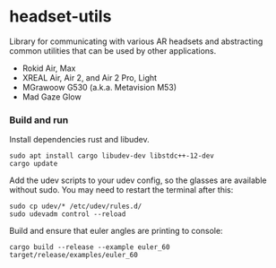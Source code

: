 # headset-utils

Library for communicating with various AR headsets and abstracting common utilities that can be used by other applications.

* Rokid Air, Max
* XREAL Air, Air 2, and Air 2 Pro, Light
* MGrawoow G530 (a.k.a. Metavision M53)
* Mad Gaze Glow

### Build and run

Install dependencies rust and libudev.

```
sudo apt install cargo libudev-dev libstdc++-12-dev
cargo update
```

Add the udev scripts to your udev config, so the glasses are available without sudo. You may need to restart the terminal after this:

```
sudo cp udev/* /etc/udev/rules.d/
sudo udevadm control --reload
```

Build and ensure that euler angles are printing to console:

```
cargo build --release --example euler_60
target/release/examples/euler_60
```
